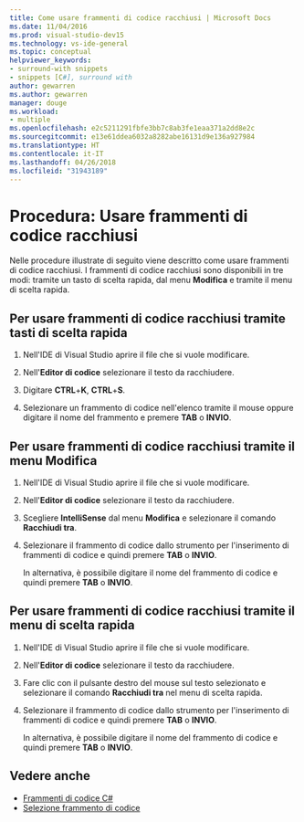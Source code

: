 ```yaml
---
title: Come usare frammenti di codice racchiusi | Microsoft Docs
ms.date: 11/04/2016
ms.prod: visual-studio-dev15
ms.technology: vs-ide-general
ms.topic: conceptual
helpviewer_keywords:
- surround-with snippets
- snippets [C#], surround with
author: gewarren
ms.author: gewarren
manager: douge
ms.workload:
- multiple
ms.openlocfilehash: e2c5211291fbfe3bb7c8ab3fe1eaa371a2dd8e2c
ms.sourcegitcommit: e13e61ddea6032a8282abe16131d9e136a927984
ms.translationtype: HT
ms.contentlocale: it-IT
ms.lasthandoff: 04/26/2018
ms.locfileid: "31943189"
---
```

# <a name="how-to-use-surround-with-code-snippets"></a>Procedura: Usare frammenti di codice racchiusi

Nelle procedure illustrate di seguito viene descritto come usare frammenti di codice racchiusi. I frammenti di codice racchiusi sono disponibili in tre modi: tramite un tasto di scelta rapida, dal menu **Modifica** e tramite il menu di scelta rapida.

## <a name="to-use-surround-with-code-snippets-through-keyboard-shortcut"></a>Per usare frammenti di codice racchiusi tramite tasti di scelta rapida

1. Nell'IDE di Visual Studio aprire il file che si vuole modificare.

1. Nell'**Editor di codice** selezionare il testo da racchiudere.

1. Digitare **CTRL**+**K**, **CTRL**+**S**.

1. Selezionare un frammento di codice nell'elenco tramite il mouse oppure digitare il nome del frammento e premere **TAB** o **INVIO**.

## <a name="to-use-surround-with-code-snippets-through-the-edit-menu"></a>Per usare frammenti di codice racchiusi tramite il menu Modifica

1. Nell'IDE di Visual Studio aprire il file che si vuole modificare.

1. Nell'**Editor di codice** selezionare il testo da racchiudere.

1. Scegliere **IntelliSense** dal menu **Modifica** e selezionare il comando **Racchiudi tra**.

1. Selezionare il frammento di codice dallo strumento per l'inserimento di frammenti di codice e quindi premere **TAB** o **INVIO**.

     In alternativa, è possibile digitare il nome del frammento di codice e quindi premere **TAB** o **INVIO**.

## <a name="to-use-surround-with-code-snippets-through-the-context-menu"></a>Per usare frammenti di codice racchiusi tramite il menu di scelta rapida

1. Nell'IDE di Visual Studio aprire il file che si vuole modificare.

1. Nell'**Editor di codice** selezionare il testo da racchiudere.

1. Fare clic con il pulsante destro del mouse sul testo selezionato e selezionare il comando **Racchiudi tra** nel menu di scelta rapida.

1. Selezionare il frammento di codice dallo strumento per l'inserimento di frammenti di codice e quindi premere **TAB** o **INVIO**.

     In alternativa, è possibile digitare il nome del frammento di codice e quindi premere **TAB** o **INVIO**.

## <a name="see-also"></a>Vedere anche

- [Frammenti di codice C#](../ide/visual-csharp-code-snippets.md)
- [Selezione frammento di codice](../ide/reference/code-snippet-picker.md)